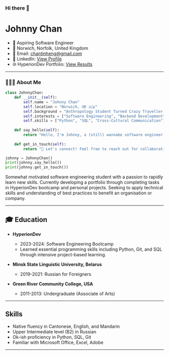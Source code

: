 ### Hi there 👋

# Johnny Chan

- 💭 Aspiring Software Engineer
- 📍  Norwich, Norfolk, United Kingdom
- 📧 Email: chantinheng@gmail.com
- 🔗 LinkedIn: [View Profile](https://www.linkedin.com/in/johnnytinhengchan)
- 🌐 HyperionDev Portfolio: [View Results](https://www.hyperiondev.com/portfolio/JC22120009725/)

---

### 👩🏻‍💻 About Me

```python
class JohnnyChan:
    def __init__(self):
        self.name = "Johnny Chan"
        self.location = "Norwich, UK 🇬🇧"
        self.background = "Anthropology Student Turned Crazy Traveller | Language Enthusiast | Gamer"
        self.interests = ["Software Engineering", "Backend Development", "Gaming"]
        self.skills = ["Python", "SQL", "Cross-Cultural Communication"]
        
    def say_hello(self):
        return "Hello, I'm Johnny, a (still) wannabe software engineer with a passion for game design. Welcome to my profile!"
    
    def get_in_touch(self):
        return "📩 Let's connect! Feel free to reach out for collaborations or discussions!"

johnny = JohnnyChan()
print(johnny.say_hello())
print(johnny.get_in_touch())
```

Somewhat motivated software engineering student with a passion to rapidly learn new skills. Currently developing a portfolio through completing tasks in HyperionDev bootcamp and personal projects. Seeking to apply technical skills and understanding of best practices to benefit an organisation or company.

---

## 🎓 Education

- **HyperionDev**
  - 2023-2024: Software Engineering Bootcamp
  - Learned essential programming skills including Python, Git, and SQL through intensive project-based learning.

- **Minsk State Linguistic University, Belarus**
  - 2019-2021: Russian for Foreigners

- **Green River Community College, USA**
  - 2011-2013: Undergraduate (Associate of Arts)

---

## Skills

- Native fluency in Cantonese, English, and Mandarin
- Upper Intermediate level (B2) in Russian
- Ok-ish proficiency in Python, SQL, Git
- Familiar with Microsoft Office, Excel, Adobe

---

<!--
**warspitez/warspitez** is a ✨ _special_ ✨ repository because its `README.md` (this file) appears on your GitHub profile.

Here are some ideas to get you started:

- 🔭 I’m currently working on ...
- 🌱 I’m currently learning ...
- 👯 I’m looking to collaborate on ...
- 🤔 I’m looking for help with ...
- 💬 Ask me about ...
- 📫 How to reach me: ...
- 😄 Pronouns: ...
- ⚡ Fun fact: ...
-->
